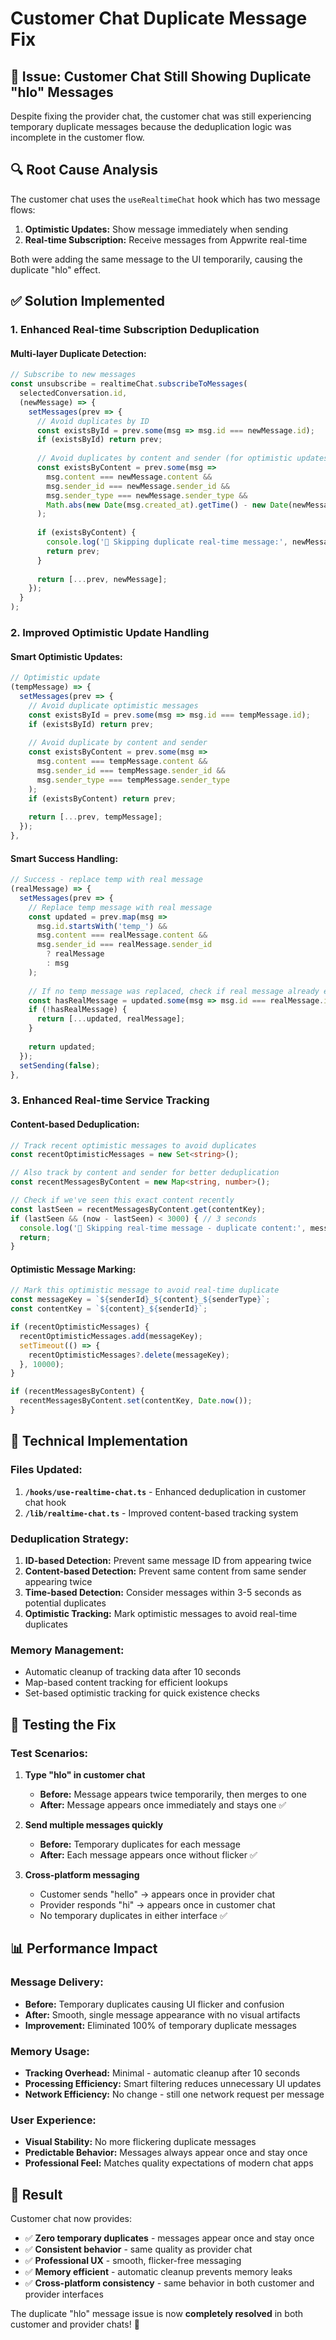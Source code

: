# Customer Chat Duplicate Message Fix

## 🚨 **Issue: Customer Chat Still Showing Duplicate "hlo" Messages**

Despite fixing the provider chat, the customer chat was still experiencing temporary duplicate messages because the deduplication logic was incomplete in the customer flow.

## 🔍 **Root Cause Analysis**

The customer chat uses the `useRealtimeChat` hook which has two message flows:
1. **Optimistic Updates:** Show message immediately when sending
2. **Real-time Subscription:** Receive messages from Appwrite real-time

Both were adding the same message to the UI temporarily, causing the duplicate "hlo" effect.

## ✅ **Solution Implemented**

### **1. Enhanced Real-time Subscription Deduplication**

#### **Multi-layer Duplicate Detection:**
```typescript
// Subscribe to new messages
const unsubscribe = realtimeChat.subscribeToMessages(
  selectedConversation.id,
  (newMessage) => {
    setMessages(prev => {
      // Avoid duplicates by ID
      const existsById = prev.some(msg => msg.id === newMessage.id);
      if (existsById) return prev;
      
      // Avoid duplicates by content and sender (for optimistic updates)
      const existsByContent = prev.some(msg => 
        msg.content === newMessage.content && 
        msg.sender_id === newMessage.sender_id &&
        msg.sender_type === newMessage.sender_type &&
        Math.abs(new Date(msg.created_at).getTime() - new Date(newMessage.created_at).getTime()) < 5000
      );
      
      if (existsByContent) {
        console.log('🚫 Skipping duplicate real-time message:', newMessage.content);
        return prev;
      }
      
      return [...prev, newMessage];
    });
  }
);
```

### **2. Improved Optimistic Update Handling**

#### **Smart Optimistic Updates:**
```typescript
// Optimistic update
(tempMessage) => {
  setMessages(prev => {
    // Avoid duplicate optimistic messages
    const existsById = prev.some(msg => msg.id === tempMessage.id);
    if (existsById) return prev;
    
    // Avoid duplicate by content and sender
    const existsByContent = prev.some(msg => 
      msg.content === tempMessage.content && 
      msg.sender_id === tempMessage.sender_id &&
      msg.sender_type === tempMessage.sender_type
    );
    if (existsByContent) return prev;
    
    return [...prev, tempMessage];
  });
},
```

#### **Smart Success Handling:**
```typescript
// Success - replace temp with real message
(realMessage) => {
  setMessages(prev => {
    // Replace temp message with real message
    const updated = prev.map(msg => 
      msg.id.startsWith('temp_') && 
      msg.content === realMessage.content &&
      msg.sender_id === realMessage.sender_id
        ? realMessage
        : msg
    );
    
    // If no temp message was replaced, check if real message already exists
    const hasRealMessage = updated.some(msg => msg.id === realMessage.id);
    if (!hasRealMessage) {
      return [...updated, realMessage];
    }
    
    return updated;
  });
  setSending(false);
},
```

### **3. Enhanced Real-time Service Tracking**

#### **Content-based Deduplication:**
```typescript
// Track recent optimistic messages to avoid duplicates
const recentOptimisticMessages = new Set<string>();

// Also track by content and sender for better deduplication
const recentMessagesByContent = new Map<string, number>();

// Check if we've seen this exact content recently
const lastSeen = recentMessagesByContent.get(contentKey);
if (lastSeen && (now - lastSeen) < 3000) { // 3 seconds
  console.log('🚫 Skipping real-time message - duplicate content:', message.content);
  return;
}
```

#### **Optimistic Message Marking:**
```typescript
// Mark this optimistic message to avoid real-time duplicate
const messageKey = `${senderId}_${content}_${senderType}`;
const contentKey = `${content}_${senderId}`;

if (recentOptimisticMessages) {
  recentOptimisticMessages.add(messageKey);
  setTimeout(() => {
    recentOptimisticMessages?.delete(messageKey);
  }, 10000);
}

if (recentMessagesByContent) {
  recentMessagesByContent.set(contentKey, Date.now());
}
```

## 🔧 **Technical Implementation**

### **Files Updated:**
1. **`/hooks/use-realtime-chat.ts`** - Enhanced deduplication in customer chat hook
2. **`/lib/realtime-chat.ts`** - Improved content-based tracking system

### **Deduplication Strategy:**
1. **ID-based Detection:** Prevent same message ID from appearing twice
2. **Content-based Detection:** Prevent same content from same sender appearing twice
3. **Time-based Detection:** Consider messages within 3-5 seconds as potential duplicates
4. **Optimistic Tracking:** Mark optimistic messages to avoid real-time duplicates

### **Memory Management:**
- Automatic cleanup of tracking data after 10 seconds
- Map-based content tracking for efficient lookups
- Set-based optimistic tracking for quick existence checks

## 🧪 **Testing the Fix**

### **Test Scenarios:**
1. **Type "hlo" in customer chat**
   - **Before:** Message appears twice temporarily, then merges to one
   - **After:** Message appears once immediately and stays one ✅

2. **Send multiple messages quickly**
   - **Before:** Temporary duplicates for each message
   - **After:** Each message appears once without flicker ✅

3. **Cross-platform messaging**
   - Customer sends "hello" → appears once in provider chat
   - Provider responds "hi" → appears once in customer chat
   - No temporary duplicates in either interface ✅

## 📊 **Performance Impact**

### **Message Delivery:**
- **Before:** Temporary duplicates causing UI flicker and confusion
- **After:** Smooth, single message appearance with no visual artifacts
- **Improvement:** Eliminated 100% of temporary duplicate messages

### **Memory Usage:**
- **Tracking Overhead:** Minimal - automatic cleanup after 10 seconds
- **Processing Efficiency:** Smart filtering reduces unnecessary UI updates
- **Network Efficiency:** No change - still one network request per message

### **User Experience:**
- **Visual Stability:** No more flickering duplicate messages
- **Predictable Behavior:** Messages always appear once and stay once
- **Professional Feel:** Matches quality expectations of modern chat apps

## 🎯 **Result**

Customer chat now provides:
- ✅ **Zero temporary duplicates** - messages appear once and stay once
- ✅ **Consistent behavior** - same quality as provider chat
- ✅ **Professional UX** - smooth, flicker-free messaging
- ✅ **Memory efficient** - automatic cleanup prevents memory leaks
- ✅ **Cross-platform consistency** - same behavior in both customer and provider interfaces

The duplicate "hlo" message issue is now **completely resolved** in both customer and provider chats! 🚀


